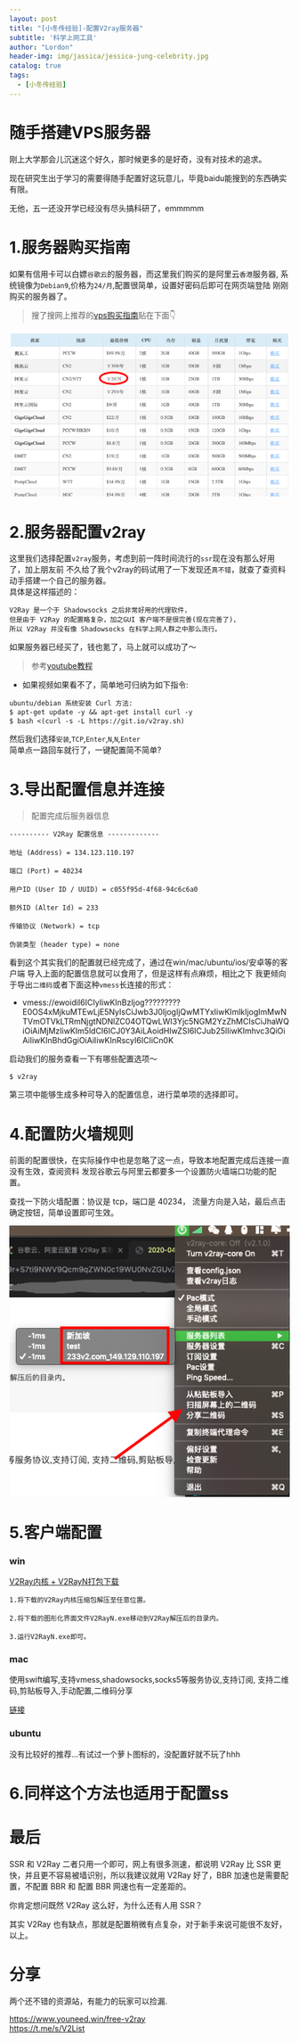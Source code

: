 ```yaml
---
layout: post
title: "[小冬传经验]-配置V2ray服务器"
subtitle: '科学上网工具'
author: "Lordon"
header-img: img/jassica/jessica-jung-celebrity.jpg
catalog: true
tags:
  - [小冬传经验]
---
```


# 随手搭建VPS服务器 
刚上大学那会儿沉迷这个好久，那时候更多的是好奇，没有对技术的追求。

现在研究生出于学习的需要得随手配置好这玩意儿，毕竟baidu能搜到的东西确实有限。

无他，五一还没开学已经没有尽头搞科研了，emmmmm

# 1.服务器购买指南
如果有信用卡可以白嫖`谷歌云`的服务器，而这里我们购买的是阿里云`香港`服务器,
系统镜像为`Debian9`,价格为`24/月`,配置很简单，设置好密码后即可在网页端登陆
刚刚购买的服务器了。

> 搜了搜网上推荐的[vps购买指南](https://www.pianyivps.com/3229.html)贴在下面👇

<center><img src="/img/200426image/vps_tuijian.jpg"> </center>

# 2.服务器配置v2ray

这里我们选择配置`v2ray`服务，考虑到前一阵时间流行的`ssr`现在没有那么好用了，加上朋友前
不久给了我个v2ray的码试用了一下发现还`真不错`，就查了查资料动手搭建一个自己的服务器。
<br>具体是这样描述的：
```
V2Ray 是一个于 Shadowsocks 之后非常好用的代理软件，
但是由于 V2Ray 的配置略复杂，加之GUI 客户端不是很完善(现在完善了)，
所以 V2Ray 并没有像 Shadowsocks 在科学上网人群之中那么流行。
```


如果服务器已经买了，钱也氪了，马上就可以成功了～
> 参考[youtube教程](https://www.pianyivps.com/3229.html)

- 如果视频如果看不了，简单地可归纳为如下指令:
```
ubuntu/debian 系统安装 Curl 方法: 
$ apt-get update -y && apt-get install curl -y
$ bash <(curl -s -L https://git.io/v2ray.sh)
```

然后我们选择`安装`,`TCP`,`Enter`,`N`,`N`,`Enter`<br>
简单点一路回车就行了，一键配置简不简单?

# 3.导出配置信息并连接

> 配置完成后服务器信息

```
---------- V2Ray 配置信息 -------------

地址 (Address) = 134.123.110.197

端口 (Port) = 40234

用户ID (User ID / UUID) = c055f95d-4f68-94c6c6a0

额外ID (Alter Id) = 233

传输协议 (Network) = tcp

伪装类型 (header type) = none

```
看到这个其实我们的配置就已经完成了，通过在win/mac/ubuntu/ios/安卓等的客户端
导入上面的配置信息就可以食用了，但是这样有点麻烦，相比之下
我更倾向于导出`二维码`或者下面这种`vmess`长连接的形式：

- vmess://ewoidiI6ICIyIiwKInBzIjog?????????E0OS4xMjkuMTEwLjE5NyIsCiJwb3J0IjogIjQwMTYxIiwKImlkIjogImMwNTVmOTVkLTRmNjgtNDNlZC04OTQwLWI3Yjc5NGM2YzZhMCIsCiJhaWQiOiAiMjMzIiwKIm5ldCI6ICJ0Y3AiLAoidHlwZSI6ICJub25lIiwKImhvc3QiOiAiIiwKInBhdGgiOiAiIiwKInRscyI6ICIiCn0K

启动我们的服务查看一下有哪些配置选项～
```
$ v2ray
```
第三项中能够生成多种可导入的配置信息，进行菜单项的选择即可。


# 4.配置防火墙规则

前面的配置很快，在实际操作中也是忽略了这一点，导致本地配置完成后连接一直没有生效，查阅资料
发现谷歌云与阿里云都要多一个设置防火墙端口功能的配置。

查找一下防火墙配置：协议是 tcp，端口是 40234，
流量方向是入站，最后点击确定按钮，简单设置即可生效。



<center><img src="/img/200426image/havefun.jpg"> </center>




# 5.客户端配置

### win
[V2Ray内核 + V2RayN打包下载](https://github.com/2dust/v2rayN/releases/download/3.12/v2rayN-Core.zip)

```
1.将下载的V2Ray内核压缩包解压至任意位置。

2.将下载的图形化界面文件V2RayN.exe移动到V2Ray解压后的目录内。

3.运行V2RayN.exe即可。
```

### mac
使用swift编写,支持vmess,shadowsocks,socks5等服务协议,支持订阅, 支持二维码,剪贴板导入,手动配置,二维码分享

[链接](https://github.com/yanue/V2rayU)


### ubuntu
没有比较好的推荐...有试过一个萝卜图标的，没配置好就不玩了hhh

# 6.同样这个方法也适用于配置ss

# 最后
SSR 和 V2Ray 二者只用一个即可，网上有很多测速，都说明 V2Ray 比 SSR 更快，并且更不容易被墙识别，所以我建议就用 V2Ray 好了，BBR 加速也是需要配置，不配置 BBR 和 配置 BBR 网速也有一定差距的。

你肯定想问既然 V2Ray 这么好，为什么还有人用 SSR？

其实 V2Ray 也有缺点，那就是配置稍微有点复杂，对于新手来说可能很不友好，以上。


# 分享
两个还不错的资源站，有能力的玩家可以捡漏.<br>

<https://www.youneed.win/free-v2ray> <br>
<https://t.me/s/V2List>







